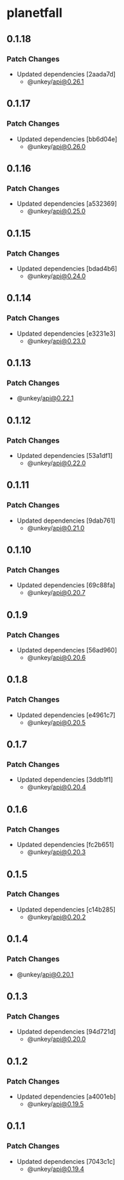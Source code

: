 # planetfall

## 0.1.18

### Patch Changes

- Updated dependencies [2aada7d]
  - @unkey/api@0.26.1

## 0.1.17

### Patch Changes

- Updated dependencies [bb6d04e]
  - @unkey/api@0.26.0

## 0.1.16

### Patch Changes

- Updated dependencies [a532369]
  - @unkey/api@0.25.0

## 0.1.15

### Patch Changes

- Updated dependencies [bdad4b6]
  - @unkey/api@0.24.0

## 0.1.14

### Patch Changes

- Updated dependencies [e3231e3]
  - @unkey/api@0.23.0

## 0.1.13

### Patch Changes

- @unkey/api@0.22.1

## 0.1.12

### Patch Changes

- Updated dependencies [53a1df1]
  - @unkey/api@0.22.0

## 0.1.11

### Patch Changes

- Updated dependencies [9dab761]
  - @unkey/api@0.21.0

## 0.1.10

### Patch Changes

- Updated dependencies [69c88fa]
  - @unkey/api@0.20.7

## 0.1.9

### Patch Changes

- Updated dependencies [56ad960]
  - @unkey/api@0.20.6

## 0.1.8

### Patch Changes

- Updated dependencies [e4961c7]
  - @unkey/api@0.20.5

## 0.1.7

### Patch Changes

- Updated dependencies [3ddb1f1]
  - @unkey/api@0.20.4

## 0.1.6

### Patch Changes

- Updated dependencies [fc2b651]
  - @unkey/api@0.20.3

## 0.1.5

### Patch Changes

- Updated dependencies [c14b285]
  - @unkey/api@0.20.2

## 0.1.4

### Patch Changes

- @unkey/api@0.20.1

## 0.1.3

### Patch Changes

- Updated dependencies [94d721d]
  - @unkey/api@0.20.0

## 0.1.2

### Patch Changes

- Updated dependencies [a4001eb]
  - @unkey/api@0.19.5

## 0.1.1

### Patch Changes

- Updated dependencies [7043c1c]
  - @unkey/api@0.19.4
